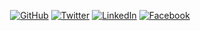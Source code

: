 <p align="center">
	<a href="https://github.com/O-S-K"><img src="imgs/github.svg" alt="GitHub"></a>
	<a href="https://twitter.com/osk"><img src="imgs/twitter.svg" alt="Twitter"></a>
	<a href="https://www.linkedin.com/in/osk"><img src="imgs/linkedin.svg" alt="LinkedIn"></a>
	<a href="https://www.facebook.com/xOskx/"><img src="imgs/facebook.svg" alt="Facebook"></a>
</p>
